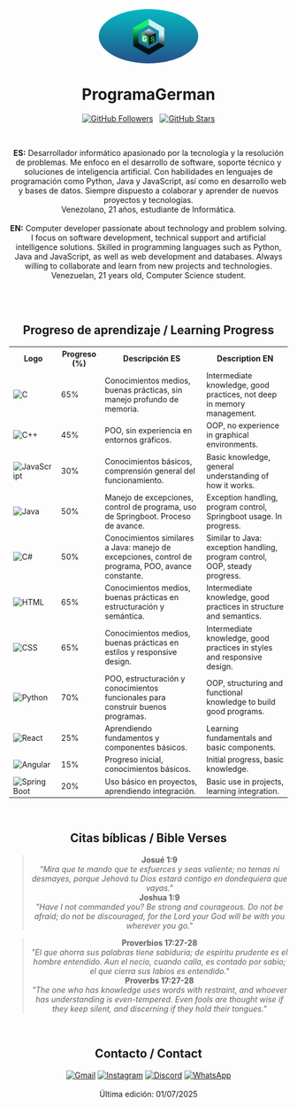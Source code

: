 <div align="center">
  <img src="Logo.png" alt="Foto de perfil" width="180" style="border-radius: 50%; display: block; margin: 0 auto;" />

  # ProgramaGerman

  <a href="https://github.com/ProgramaGerman" style="margin-right: 8px;"><img src="https://img.shields.io/github/followers/ProgramaGerman?label=Follow&style=social" alt="GitHub Followers"/></a>
  <a href="https://github.com/ProgramaGerman"><img src="https://img.shields.io/github/stars/ProgramaGerman?style=social" alt="GitHub Stars"/></a>

  <br>

  <b>ES:</b> Desarrollador informático apasionado por la tecnología y la resolución de problemas. Me enfoco en el desarrollo de software, soporte técnico y soluciones de inteligencia artificial. Con habilidades en lenguajes de programación como Python, Java y JavaScript, así como en desarrollo web y bases de datos. Siempre dispuesto a colaborar y aprender de nuevos proyectos y tecnologías.<br>
  Venezolano, 21 años, estudiante de Informática.
  <br><br>
  <b>EN:</b> Computer developer passionate about technology and problem solving. I focus on software development, technical support and artificial intelligence solutions. Skilled in programming languages such as Python, Java and JavaScript, as well as web development and databases. Always willing to collaborate and learn from new projects and technologies.<br>
  Venezuelan, 21 years old, Computer Science student.

  <br><br>

  ## Progreso de aprendizaje / Learning Progress

  <table align="center">
    <tr>
      <th>Logo</th>
      <th>Progreso (%)</th>
      <th>Descripción ES</th>
      <th>Description EN</th>
    </tr>
    <tr>
      <td><img src="https://skillicons.dev/icons?i=c" width="28" alt="C"/></td>
      <td>65%</td>
      <td>Conocimientos medios, buenas prácticas, sin manejo profundo de memoria.</td>
      <td>Intermediate knowledge, good practices, not deep in memory management.</td>
    </tr>
    <tr>
      <td><img src="https://skillicons.dev/icons?i=cpp" width="28" alt="C++"/></td>
      <td>45%</td>
      <td>POO, sin experiencia en entornos gráficos.</td>
      <td>OOP, no experience in graphical environments.</td>
    </tr>
    <tr>
      <td><img src="https://skillicons.dev/icons?i=js" width="28" alt="JavaScript"/></td>
      <td>30%</td>
      <td>Conocimientos básicos, comprensión general del funcionamiento.</td>
      <td>Basic knowledge, general understanding of how it works.</td>
    </tr>
    <tr>
      <td><img src="https://skillicons.dev/icons?i=java" width="28" alt="Java"/></td>
      <td>50%</td>
      <td>Manejo de excepciones, control de programa, uso de Springboot. Proceso de avance.</td>
      <td>Exception handling, program control, Springboot usage. In progress.</td>
    </tr>
    <tr>
      <td><img src="https://skillicons.dev/icons?i=cs" width="28" alt="C#"/></td>
      <td>50%</td>
      <td>Conocimientos similares a Java: manejo de excepciones, control de programa, POO, avance constante.</td>
      <td>Similar to Java: exception handling, program control, OOP, steady progress.</td>
    </tr>
    <tr>
      <td><img src="https://skillicons.dev/icons?i=html" width="28" alt="HTML"/></td>
      <td>65%</td>
      <td>Conocimientos medios, buenas prácticas en estructuración y semántica.</td>
      <td>Intermediate knowledge, good practices in structure and semantics.</td>
    </tr>
    <tr>
      <td><img src="https://skillicons.dev/icons?i=css" width="28" alt="CSS"/></td>
      <td>65%</td>
      <td>Conocimientos medios, buenas prácticas en estilos y responsive design.</td>
      <td>Intermediate knowledge, good practices in styles and responsive design.</td>
    </tr>
    <tr>
      <td><img src="https://skillicons.dev/icons?i=python" width="28" alt="Python"/></td>
      <td>70%</td>
      <td>POO, estructuración y conocimientos funcionales para construir buenos programas.</td>
      <td>OOP, structuring and functional knowledge to build good programs.</td>
    </tr>
    <tr>
      <td><img src="https://skillicons.dev/icons?i=react" width="28" alt="React"/></td>
      <td>25%</td>
      <td>Aprendiendo fundamentos y componentes básicos.</td>
      <td>Learning fundamentals and basic components.</td>
    </tr>
    <tr>
      <td><img src="https://skillicons.dev/icons?i=angular" width="28" alt="Angular"/></td>
      <td>15%</td>
      <td>Progreso inicial, conocimientos básicos.</td>
      <td>Initial progress, basic knowledge.</td>
    </tr>
    <tr>
      <td><img src="https://skillicons.dev/icons?i=spring" width="28" alt="Spring Boot"/></td>
      <td>20%</td>
      <td>Uso básico en proyectos, aprendiendo integración.</td>
      <td>Basic use in projects, learning integration.</td>
    </tr>
  </table>

  <br>

  ## Citas bíblicas / Bible Verses
  <blockquote>
    <b>Josué 1:9</b><br>
    <i>"Mira que te mando que te esfuerces y seas valiente; no temas ni desmayes, porque Jehová tu Dios estará contigo en dondequiera que vayas."</i><br>
    <b>Joshua 1:9</b><br>
    <i>"Have I not commanded you? Be strong and courageous. Do not be afraid; do not be discouraged, for the Lord your God will be with you wherever you go."</i>
  </blockquote>
  <blockquote>
    <b>Proverbios 17:27-28</b><br>
    <i>"El que ahorra sus palabras tiene sabiduría; de espíritu prudente es el hombre entendido. Aun el necio, cuando calla, es contado por sabio; el que cierra sus labios es entendido."</i><br>
    <b>Proverbs 17:27-28</b><br>
    <i>"The one who has knowledge uses words with restraint, and whoever has understanding is even-tempered. Even fools are thought wise if they keep silent, and discerning if they hold their tongues."</i>
  </blockquote>

  <br>

  ## Contacto / Contact
  <div>
    <a href="mailto:gownman2004@gmail.com"><img src="https://skillicons.dev/icons?i=gmail" width="32" alt="Gmail"/></a>
    <a href="https://instagram.com/xir.rence"><img src="https://skillicons.dev/icons?i=instagram" width="32" alt="Instagram"/></a>
    <a href="https://discord.com/users/729473858179956859"><img src="https://skillicons.dev/icons?i=discord" width="32" alt="Discord"/></a>
    <a href="https://wa.me/584123573413"><img src="https://upload.wikimedia.org/wikipedia/commons/6/6b/WhatsApp.svg" width="32" alt="WhatsApp"/></a>
  </div>

  <br>
  Última edición: 01/07/2025
</div>
